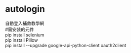 # autologin<br>
自動登入補救教學網<br>
#需安裝的元件<br>
pip install selenium<br>
pip install Pillow<br>
pip install --upgrade google-api-python-client oauth2client<br>
